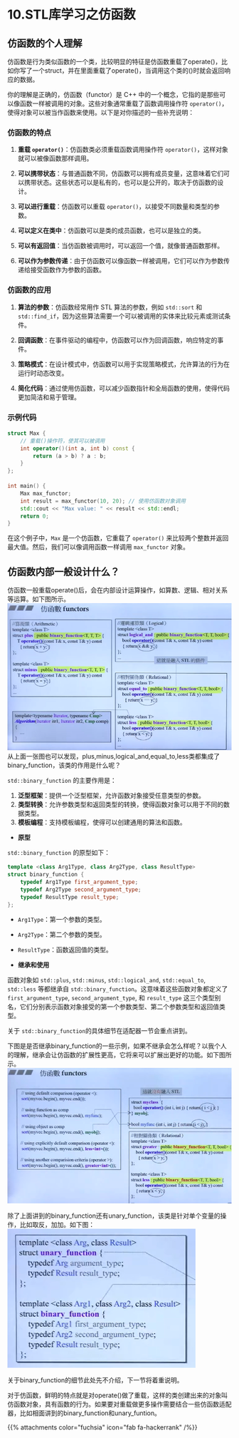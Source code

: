 # 10.STL库学习之仿函数

## 仿函数的个人理解

仿函数是行为类似函数的一个类，比较明显的特征是仿函数重载了operate()，比如你写了一个struct，并在里面重载了operate()，当调用这个类的()时就会返回响应的数据。

你的理解是正确的，仿函数（functor）是 C++ 中的一个概念，它指的是那些可以像函数一样被调用的对象。这些对象通常重载了函数调用操作符 `operator()`，使得对象可以被当作函数来使用。以下是对你描述的一些补充说明：

### 仿函数的特点

1. **重载 `operator()`**：仿函数类必须重载函数调用操作符 `operator()`，这样对象就可以被像函数那样调用。

2. **可以携带状态**：与普通函数不同，仿函数可以拥有成员变量，这意味着它们可以携带状态。这些状态可以是私有的，也可以是公开的，取决于仿函数的设计。

3. **可以进行重载**：仿函数可以重载 `operator()`，以接受不同数量和类型的参数。

4. **可以定义在类中**：仿函数可以是类的成员函数，也可以是独立的类。

5. **可以有返回值**：当仿函数被调用时，可以返回一个值，就像普通函数那样。

6. **可以作为参数传递**：由于仿函数可以像函数一样被调用，它们可以作为参数传递给接受函数作为参数的函数。

### 仿函数的应用

1. **算法的参数**：仿函数经常用作 STL 算法的参数，例如 `std::sort` 和 `std::find_if`，因为这些算法需要一个可以被调用的实体来比较元素或测试条件。

2. **回调函数**：在事件驱动的编程中，仿函数可以作为回调函数，响应特定的事件。

3. **策略模式**：在设计模式中，仿函数可以用于实现策略模式，允许算法的行为在运行时动态改变。

4. **简化代码**：通过使用仿函数，可以减少函数指针和全局函数的使用，使得代码更加简洁和易于管理。

### 示例代码

```cpp
struct Max {
    // 重载()操作符，使其可以被调用
    int operator()(int a, int b) const {
        return (a > b) ? a : b;
    }
};

int main() {
    Max max_functor;
    int result = max_functor(10, 20); // 使用仿函数对象调用
    std::cout << "Max value: " << result << std::endl;
    return 0;
}
```

在这个例子中，`Max` 是一个仿函数，它重载了 `operator()` 来比较两个整数并返回最大值。然后，我们可以像调用函数一样调用 `max_functor` 对象。

## 仿函数内部一般设计什么？

仿函数一般重载operate()后，会在内部设计运算操作，如算数、逻辑、相对关系等运算。如下图所示。
![alt text](image.png)
从上面一张图也可以发现，plus,minus,logical_and,equal_to,less类都集成了binary_function，该类的作用是什么呢？

`std::binary_function` 的主要作用是：

1. **泛型框架**：提供一个泛型框架，允许函数对象接受任意类型的参数。
2. **类型转换**：允许参数类型和返回类型的转换，使得函数对象可以用于不同的数据类型。
3. **模板编程**：支持模板编程，使得可以创建通用的算法和函数。

- **原型**

`std::binary_function` 的原型如下：

```cpp
template <class Arg1Type, class Arg2Type, class ResultType>
struct binary_function {
    typedef Arg1Type first_argument_type;
    typedef Arg2Type second_argument_type;
    typedef ResultType result_type;
};
```

- `Arg1Type`：第一个参数的类型。
- `Arg2Type`：第二个参数的类型。
- `ResultType`：函数返回值的类型。

- **继承和使用**

函数对象如 `std::plus`, `std::minus`, `std::logical_and`, `std::equal_to`, `std::less` 等都继承自 `std::binary_function`。这意味着这些函数对象都定义了 `first_argument_type`, `second_argument_type`, 和 `result_type` 这三个类型别名，它们分别表示函数对象接受的第一个参数类型、第二个参数类型和返回值类型。

关于 `std::binary_function`的具体细节在适配器一节会重点讲到。

下图是是否继承binary_function的一些示例，如果不继承会怎么样呢？以我个人的理解，继承会让仿函数的扩展性更高，它将来可以扩展出更好的功能。如下图所示。
![alt text](image-1.png)

除了上面讲到的binary_function还有unary_function，该类是针对单个变量的操作，比如取反，加加。如下图：
![alt text](image-2.png)

关于binary_function的细节此处先不介绍，下一节将着重说明。

对于仿函数，鲜明的特点就是对operate()做了重载，这样的类创建出来的对象叫仿函数对象，具有函数的行为。如果要对重载做更多操作需要结合一些仿函数适配器，比如相面讲到的binary_function和unary_funtion。

{{% attachments color="fuchsia" icon="fab fa-hackerrank" /%}}
